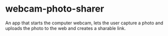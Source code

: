 # webcam-photo-sharer
An app that starts the computer webcam, lets the user capture a photo and uploads the photo to the web and creates a sharable link.
